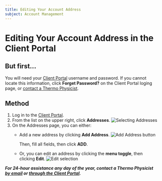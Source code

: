 ```yaml
---
title: Editing Your Account Address
subject: Account Management
---
```


# Editing Your Account Address in the Client Portal

## But first...
You will need your [Client Portal](https://core.thermo.io/login/) username and password. If you cannot locate this information, click **Forget Password?** on the Client Portal loging page, or [contact a Thermo Physicist](mailto:physicists@thermo.io).

## Method
1. Log in to the [Client Portal](https://core.thermo.io/login/).
2. From the **<Your Name>** list on the upper right, click **Addresses**.
   ![Selecting Addresses](https://raw.githubusercontent.com/thermoio/docs/master/images/editing-your-account-address/2017-11-14_18-29-55.png)
3. On the Addresses page, you can either:
   * Add a new address by clicking **Add Address**.
     ![Add Address button](https://raw.githubusercontent.com/thermoio/docs/master/images/editing-your-account-address/2017-11-14_18-32-36.png)

     Then, fill all fields, then click **ADD**.

   * Or, you can edit an address by clicking the **menu toggle**, then clicking **Edit**.
     ![Edit selection](https://raw.githubusercontent.com/thermoio/docs/master/images/editing-your-account-address/2017-11-14_18-36-08.png)

**_For 24-hour assistance any day of the year, contact a Thermo Physicist [by email](mailto:physicists@thermo.io) or [through the Client Portal](https://core.thermo.io/login/)._**
